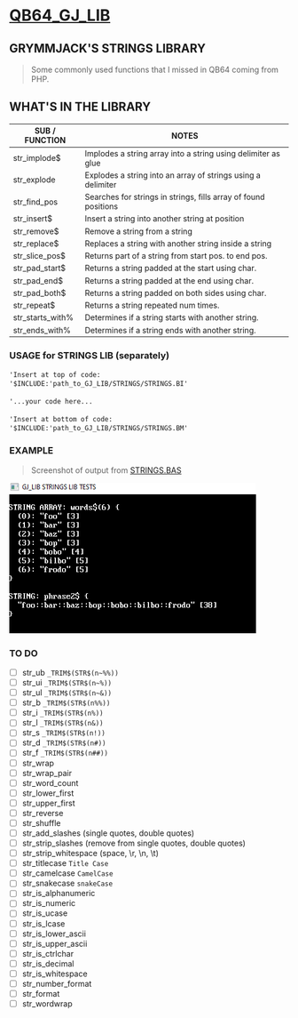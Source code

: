 # [QB64_GJ_LIB](../README.md)
## GRYMMJACK'S STRINGS LIBRARY

> Some commonly used functions that I missed in QB64 coming from PHP.

## WHAT'S IN THE LIBRARY
| SUB / FUNCTION | NOTES |
|----------------|-------|
| str_implode$   | Implodes a string array into a string using delimiter as glue |
| str_explode    | Explodes a string into an array of strings using a delimiter |
| str_find_pos   | Searches for strings in strings, fills array of found positions |
| str_insert$    | Insert a string into another string at position |
| str_remove$    | Remove a string from a string |
| str_replace$   | Replaces a string with another string inside a string |
| str_slice_pos$ | Returns part of a string from start pos. to end pos. |
| str_pad_start$ | Returns a string padded at the start using char. |
| str_pad_end$ | Returns a string padded at the end using char. |
| str_pad_both$ | Returns a string padded on both sides using char. |
| str_repeat$ | Returns a string repeated num times. |
| str_starts_with% | Determines if a string starts with another string. |
| str_ends_with% | Determines if a string ends with another string. |



### USAGE for STRINGS LIB (separately)
```basic
'Insert at top of code:
'$INCLUDE:'path_to_GJ_LIB/STRINGS/STRINGS.BI'

'...your code here...

'Insert at bottom of code:
'$INCLUDE:'path_to_GJ_LIB/STRINGS/STRINGS.BM'
```



### EXAMPLE 
> Screenshot of output from [STRINGS.BAS](STRINGS.BAS)

![](STRINGS.png)


### TO DO
- [ ] str_ub `_TRIM$(STR$(n~%%))`
- [ ] str_ui `_TRIM$(STR$(n~%))`
- [ ] str_ul `_TRIM$(STR$(n~&))`
- [ ] str_b  `_TRIM$(STR$(n%%))`
- [ ] str_i  `_TRIM$(STR$(n%))`
- [ ] str_l  `_TRIM$(STR$(n&))`
- [ ] str_s  `_TRIM$(STR$(n!))`
- [ ] str_d  `_TRIM$(STR$(n#))`
- [ ] str_f  `_TRIM$(STR$(n##))`
- [ ] str_wrap
- [ ] str_wrap_pair
- [ ] str_word_count
- [ ] str_lower_first
- [ ] str_upper_first
- [ ] str_reverse
- [ ] str_shuffle
- [ ] str_add_slashes (single quotes, double quotes)
- [ ] str_strip_slashes (remove from single quotes, double quotes)
- [ ] str_strip_whitespace (space, \r, \n, \t)
- [ ] str_titlecase `Title Case`
- [ ] str_camelcase `CamelCase`
- [ ] str_snakecase `snakeCase`
- [ ] str_is_alphanumeric
- [ ] str_is_numeric
- [ ] str_is_ucase
- [ ] str_is_lcase
- [ ] str_is_lower_ascii
- [ ] str_is_upper_ascii
- [ ] str_is_ctrlchar
- [ ] str_is_decimal
- [ ] str_is_whitespace
- [ ] str_number_format
- [ ] str_format
- [ ] str_wordwrap
